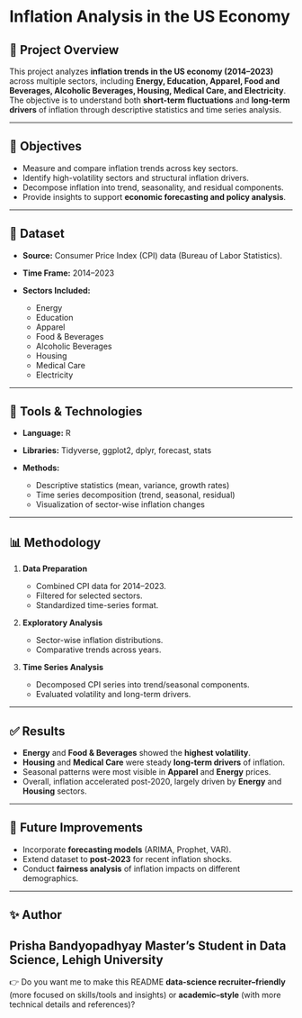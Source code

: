 # Inflation Analysis in the US Economy

## 📌 Project Overview

This project analyzes **inflation trends in the US economy (2014–2023)** across multiple sectors, including **Energy, Education, Apparel, Food and Beverages, Alcoholic Beverages, Housing, Medical Care, and Electricity**. The objective is to understand both **short-term fluctuations** and **long-term drivers** of inflation through descriptive statistics and time series analysis.

---

## 🎯 Objectives

* Measure and compare inflation trends across key sectors.
* Identify high-volatility sectors and structural inflation drivers.
* Decompose inflation into trend, seasonality, and residual components.
* Provide insights to support **economic forecasting and policy analysis**.

---

## 📂 Dataset

* **Source:** Consumer Price Index (CPI) data (Bureau of Labor Statistics).
* **Time Frame:** 2014–2023
* **Sectors Included:**

  * Energy
  * Education
  * Apparel
  * Food & Beverages
  * Alcoholic Beverages
  * Housing
  * Medical Care
  * Electricity

---

## 🔧 Tools & Technologies

* **Language:** R
* **Libraries:** Tidyverse, ggplot2, dplyr, forecast, stats
* **Methods:**

  * Descriptive statistics (mean, variance, growth rates)
  * Time series decomposition (trend, seasonal, residual)
  * Visualization of sector-wise inflation changes

---

## 📊 Methodology

1. **Data Preparation**

   * Combined CPI data for 2014–2023.
   * Filtered for selected sectors.
   * Standardized time-series format.

2. **Exploratory Analysis**

   * Sector-wise inflation distributions.
   * Comparative trends across years.

3. **Time Series Analysis**

   * Decomposed CPI series into trend/seasonal components.
   * Evaluated volatility and long-term drivers.

---

## ✅ Results

* **Energy** and **Food & Beverages** showed the **highest volatility**.
* **Housing** and **Medical Care** were steady **long-term drivers** of inflation.
* Seasonal patterns were most visible in **Apparel** and **Energy** prices.
* Overall, inflation accelerated post-2020, largely driven by **Energy** and **Housing** sectors.

---

## 📌 Future Improvements

* Incorporate **forecasting models** (ARIMA, Prophet, VAR).
* Extend dataset to **post-2023** for recent inflation shocks.
* Conduct **fairness analysis** of inflation impacts on different demographics.

---

## ✨ Author

**Prisha Bandyopadhyay**
Master’s Student in Data Science, Lehigh University
---

👉 Do you want me to make this README **data-science recruiter–friendly** (more focused on skills/tools and insights) or **academic–style** (with more technical details and references)?
